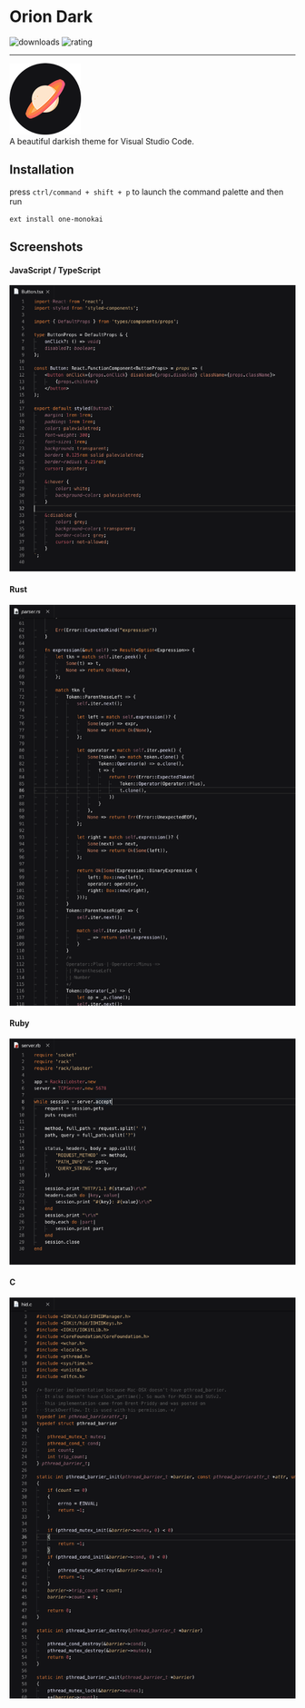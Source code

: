 # Orion Dark

![downloads](https://img.shields.io/visual-studio-marketplace/d/schulke-214.Orion?label=downloads&style=flat-square)
![rating](https://img.shields.io/visual-studio-marketplace/r/schulke-214.Orion?style=flat-square)

---

![orion](./assets/icon.png) <br />
A beautiful darkish theme for Visual Studio Code.

## Installation

press `ctrl/command + shift + p` to launch the command palette and then run

```
ext install one-monokai
```

## Screenshots

#### JavaScript / TypeScript

![javascript / typescript](./assets/screenshots/javascript-typescript.png)

#### Rust

![rust](./assets/screenshots/rust.png)

#### Ruby

![ruby](./assets/screenshots/ruby.png)

#### C

![c](./assets/screenshots/c.png)
